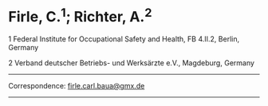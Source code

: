 # Firle, C.<sup>1</sup>; Richter, A.<sup>2</sup>

1	Federal Institute for Occupational Safety and Health, FB 4.II.2, Berlin, Germany

2	Verband deutscher Betriebs- und Werksärzte e.V., Magdeburg, Germany
___
Correspondence: firle.carl.baua@gmx.de
___
